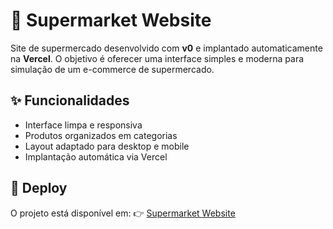 # 🛒 Supermarket Website

Site de supermercado desenvolvido com **v0** e implantado automaticamente na **Vercel**.
O objetivo é oferecer uma interface simples e moderna para simulação de um e-commerce de supermercado.

## ✨ Funcionalidades

* Interface limpa e responsiva
* Produtos organizados em categorias
* Layout adaptado para desktop e mobile
* Implantação automática via Vercel

## 🚀 Deploy

O projeto está disponível em:
👉 [Supermarket Website](https://vercel.com/guilherme201811-6756s-projects/v0-supermarket-website)
